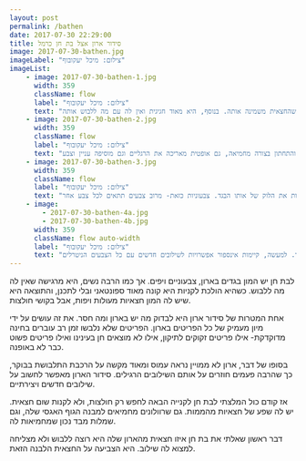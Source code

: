 ```yaml
---
layout: post
permalink: /bathen
date: 2017-07-30 22:29:00
title: סידור ארון אצל בת חן כרמל
image: 2017-07-30-bathen.jpg
imageLabel: "צילום: מיכל יעקובוף"
imageList:
    - image: 2017-07-30-bathen-1.jpg
      width: 359
      className: flow
      label: "צילום: מיכל יעקובוף"
      text: "היא חששה שהחצאית משמינה אותה. בנוסף, היא מאוד חגיגית ואין לה עם מה ללבוש אותה.\n\nהחצאית בעיניי מהממת, עם דוגמה מעניינת ומחמיאה למבנה הגוף שלה.\nהמלצתי לה לשלב אותה עם חולצת ג'ינס יומיומית, כדי לשנמך אותה, לשלב עם אקססוריז מעניין, שלגמרי שייך ליום יום. והתוצאה שהתקבלה היא מראה ליום יום חשוב שהיא רוצה להרגיש מיוחדת ולהשאיר רושם טוב."
    - image: 2017-07-30-bathen-2.jpg
      width: 359
      className: flow
      label: "צילום: מיכל יעקובוף"
      text: "דוגמה לשמלה מומלצת למבנה הגוף האגסי, כמו שיש לבת חן. מצד אחד חשוב שהחצאית לא תצמד לירכיים, כי כך זה רק ידגיש אותם, ומצד שני מאוד יחמיא להוסיף מעט נפח בכתפיים, ולכן הקיווצים בשרוולים מאוד מחמיאים לה. החגורה במותן - גם מדגישה את החלק הצר בגוף, גם מחלקת את הפרופורציות של פלג הגוף העליון והתחתון בצורה מחמיאה, גם אופטית מאריכה את הרגליים וגם מוסיפה עניין וצבע.\nהערה לגבי החגורה - חשוב למקם אותה בדיוק במותן, באזור הטבור, מעל הבטן התחתונה."
    - image: 2017-07-30-bathen-3.jpg
      width: 359
      className: flow
      label: "צילום: מיכל יעקובוף"
      text: "מטפחת ושרשרת צבעונית - זה לפעמים כל מה שצריך כדי לגמרי לשנות את הלוק של אותו הבגד. צבעוניות כזאת- מרוב צבעים תתאים לכל צבע אחר.\nאני ממליצה שלכל אחת תהיה לפחות שרשרת אחת שמשלבת בתוכה הרבה צבעים. שרשרת תהיה כזאת מאוד שימושית."
    - image:
        - 2017-07-30-bathen-4a.jpg
        - 2017-07-30-bathen-4b.jpg
      width: 359
      className: flow auto-width
      label: "צילום: מיכל יעקובוף"
      text: "אותה חולצה קלאסית, עם אקססוריז חגיגי או יותר יומיומי - נראית שונה מאוד. החולצה השחורה היא ניטרלית, ולכן תשתלב יפה עם כל צבע אחר. למעשה, קיימות אינספור אפשרויות לשילובים חדשים עם כל הצבעים הניטרלים.\nאני ממליצה שלכל אחת תהיה חולצה כזאת באחד מהצבעים הניטרלים - שחור, חום, כחול כהה, אפור, בז' או לבן."
---
```


לבת חן יש המון בגדים בארון, צבעוניים ויפים. אך כמו הרבה נשים, היא מרגישה שאין לה מה ללבוש.
כשהיא הולכת לקניות היא קונה מאוד ספונטאני ובלי לתכנן, והתוצאה היא שיש לה המון חצאיות מעולות ויפות, אבל בקושי חולצות.

אחת המטרות של סידור ארון היא לבדוק מה יש בארון ומה חסר. את זה עושים על ידי מיון מעמיק של כל הפריטים בארון. הפריטים שלא נלבשו זמן רב עוברים בחינה מדוקדקת- אילו פריטים זקוקים לתיקון, אילו לא מוצאים חן בעינינו ואילו פריטים פשוט כבר לא באופנה. 

בסופו של דבר, ארון לא ממויין נראה עמוס ומאוד מקשה על הרכבת התלבושת בבוקר, כך שהרבה פעמים חוזרים על אותם השילובים הרגילים.
סידור הארון מאפשר לחשוב על שילובים חדשים ויצירתיים.

אז קודם כול המלצתי לבת חן לקנייה הבאה לחפש רק חולצות, ולא לקנות שום חצאית. יש לה שפע של חצאיות מהממות.
גם שרוולונים מחמיאים למבנה הגוף האגסי שלה, וגם שמלות מבד נכון שמחמיאות לה.

דבר ראשון שאלתי את בת חן איזו חצאית מהארון שלה היא רוצה ללבוש ולא מצליחה למצוא לה שילוב. היא הצביעה על החצאית הלבנה הזאת.

